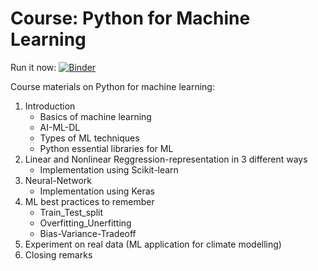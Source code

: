 # Course: Python for Machine Learning

Run it now: [![Binder](https://mybinder.org/badge_logo.svg)](https://mybinder.org/v2/gh/mardatade/Course-Python-for-Machine-Learning/master)

Course materials on Python for machine learning:
1. Introduction
    * Basics of machine learning
    * AI-ML-DL
    * Types of ML techniques
    * Python essential libraries for ML
2. Linear and Nonlinear Reggression-representation in 3 different ways
    * Implementation using Scikit-learn
3. Neural-Network
    * Implementation using Keras
4. ML best practices to remember
    * Train_Test_split
    * Overfitting_Unerfitting
    * Bias-Variance-Tradeoff
5. Experiment on real data (ML application for climate modelling)
6. Closing remarks
